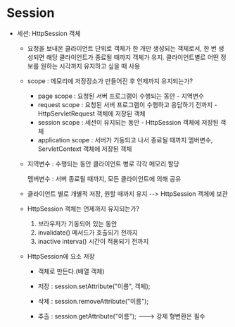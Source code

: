 # Session

- 세션: HttpSession 객체

  - 요청을 보내온 클라이언트 단위로 객체가 한 개만 생성되는 객체로서, 한 번 생성되면 해당 클라이언트가 종료될 때까지 객체가 유지. 클라이언트별로 어떤 정보를 원하는 시각까지 유지하고 싶을 때 사용

  - scope : 메모리에 저장장소가 만들어진 후 언제까지 유지되는가?

    - page scope : 요청된 서버 프로그램이 수행되는 동안 - 지역변수
    - request scope : 요청된 서버 프로그램이 수행하고 응답하기 전까지 - HttpServletRequest 객체에 저장된 객체
    - session scope : 세션이 유지되는 동안 - HttpSession 객체에 저장된 객체
    - application scope : 서버가 기동되고 나서 종료될 때까지 멤버변수, ServletContext 객체에 저장된 객체

  - 지역변수 : 수행되는 동안 클라이언트 병로 각각 메모리 할당

    멤버변수 : 서버 종료될 때까지, 모든 클라이언트에 의해 공유

  - 클라이언트 별로 개별적 저장, 원할 때까지 유지 --> HttpSession 객체에 보관

  - HttpSession 객체는 언제까지 유지되는가?

    1. 브라우저가 기동되어 있는 동안
    2. invalidate() 메서드가 호출되기 전까지
    3. inactive interva() 시간이 적용되기 전까지
  
  - HttpSession에 요소 저장 
  
    - 객체로 만든다.(배열 객체)
  
    - 저장 : session.setAttribute("이름", 객체);
  
    - 삭제 : session.removeAttribute("이름");
  
    - 추출 : session.getAttribute("이름"); ---> 강제 형변환은 필수 
